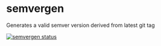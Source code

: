 # semvergen
Generates a valid semver version derived from latest git tag

[![semvergen status](https://github.com/bradj/semvergen/workflows/CI/badge.svg)](https://github.com/bradj/semvergen/actions)
